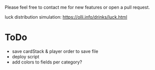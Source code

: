 Please feel free to contact me for new features or open a pull request.

luck distribution simulation:
https://olli.info/drinks/luck.html

# ToDo
- save cardStack & player order to save file
- deploy script
- add colors to fields per category?